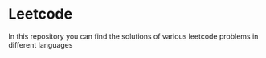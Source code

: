 # Leetcode
In this repository you can find the solutions of various leetcode problems in different languages
